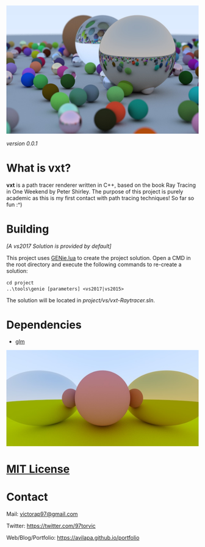![Random Scene](/assets/readme/output_final_100spp.jpg)

_version 0.0.1_

# What is vxt?

__vxt__ is a path tracer renderer written in C++, based on the book Ray Tracing in One Weekend by Peter Shirley. The purpose of this project is purely academic as this is my first contact with path tracing techniques! So far so fun :^) 

# Building

_[A vs2017 Solution is provided by default]_

This project uses [GENie.lua](https://github.com/bkaradzic/GENie) to create the project solution. Open a CMD in the root directory and execute the following commands to re-create a solution:

	cd project
	..\tools\genie [parameters] <vs2017|vs2015>
	
The solution will be located in _project/vs/vxt-Raytracer.sln_.
  
# Dependencies

- [glm](https://github.com/g-truc/glm)
  
![Reflections](/assets/readme/output_ch08_1000spp.jpg)

# [MIT License](/LICENSE)

# Contact

Mail: victorap97@gmail.com

Twitter: https://twitter.com/97torvic

Web/Blog/Portfolio: https://avilapa.github.io/portfolio
